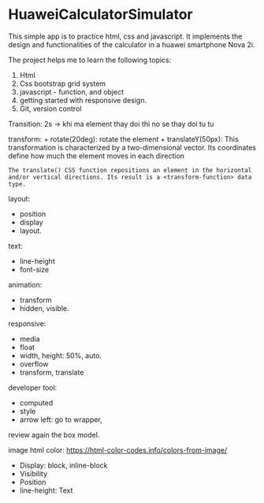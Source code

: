 # HuaweiCalculatorSimulator
This simple app is to practice html, css and javascript. It implements the design and functionalities of the calculator in a huawei smartphone Nova 2i.

The project helps me to learn the following topics:
1) Html
2) Css bootstrap grid system
3) javascript - function, and object
4) getting started with responsive design.
5) Git, version control

Transition: 2s -> khi ma element thay doi thi no se thay doi tu tu

transform:
	+ rotate(20deg): rotate the element
	+ translateY(50px): This transformation is characterized by a two-dimensional vector. Its coordinates define how much the element moves in each direction

	The translate() CSS function repositions an element in the horizontal and/or vertical directions. Its result is a <transform-function> data type.

layout:
- position
- display
- layout.

text:
- line-height
- font-size

animation:
- transform
- hidden, visible.

responsive:
- media
- float
- width, height: 50%, auto.
- overflow
- transform, translate

developer tool:
- computed
- style
- arrow left: go to wrapper, 

review again the box model.

image html color: https://html-color-codes.info/colors-from-image/









+ Display: block, inline-block
+ Visibility
+ Position
+ line-height: Text



